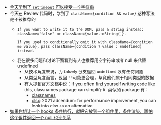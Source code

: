 - [今天学到了 `setTimeout` 可以接受一个字符串](https://twitter.com/jarredsumner/status/1499231031106228226?s=20&t=aVQoovxJwazFUaMVZvnPjQ)
- 今天在 Review 代码时，学到了 `className={condition && value}` 这种写法是不被推荐的
	- ```
	  If you want to write it to the DOM, pass a string instead: className="false" or className={value.toString()}.
	  
	  If you used to conditionally omit it with className={condition && value}, pass className={condition ? value : undefined} instead.
	  ```
	- 我在很多问题和讨论下面看到有人也推荐用空字符串或者 null 来代替 undefined
		- 从技术角度来说，为 falsely 分支返回 `undefined` 没有任何问题
		- 从类型角度而言，返回 `""`可能更合理，毕竟他们属于相同类型的数据
		- 有人提到官方文档中说：If you often find yourself writing code like this, classnames package can simplify it. 类似的 package 有：
			- [classnames]([https://www.npmjs.com/package/classnames](https://github.com/JedWatson/classnames))
			- [clsx](https://github.com/lukeed/clsx): 2021 addendum: for performance improvement, you can look into clsx as an alternative.
- [如果你想让一个 hooks 条件执行，就把它放到一个组件里，条件渲染。哪怕这个组件返回一个 null 也没关系](https://beta.reactjs.org/learn#using-hooks)